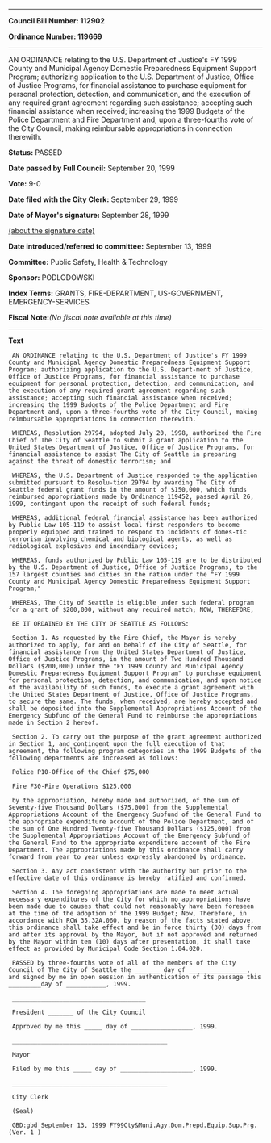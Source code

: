 

********

**Council Bill Number: 112902**
   
**Ordinance Number: 119669**
********

 AN ORDINANCE relating to the U.S. Department of Justice's FY 1999 County and Municipal Agency Domestic Preparedness Equipment Support Program; authorizing application to the U.S. Department of Justice, Office of Justice Programs, for financial assistance to purchase equipment for personal protection, detection, and communication, and the execution of any required grant agreement regarding such assistance; accepting such financial assistance when received; increasing the 1999 Budgets of the Police Department and Fire Department and, upon a three-fourths vote of the City Council, making reimbursable appropriations in connection therewith.

**Status:** PASSED
   
**Date passed by Full Council:** September 20, 1999
   
**Vote:** 9-0
   
**Date filed with the City Clerk:** September 29, 1999
   
**Date of Mayor's signature:** September 28, 1999
   
[(about the signature date)](/~public/approvaldate.htm)
   
   
   
**Date introduced/referred to committee:** September 13, 1999
   
**Committee:** Public Safety, Health & Technology
   
**Sponsor:** PODLODOWSKI
   
   
**Index Terms:** GRANTS, FIRE-DEPARTMENT, US-GOVERNMENT, EMERGENCY-SERVICES

**Fiscal Note:**_(No fiscal note available at this time)_

********

**Text**
   
```
 AN ORDINANCE relating to the U.S. Department of Justice's FY 1999 County and Municipal Agency Domestic Preparedness Equipment Support Program; authorizing application to the U.S. Depart-ment of Justice, Office of Justice Programs, for financial assistance to purchase equipment for personal protection, detection, and communication, and the execution of any required grant agreement regarding such assistance; accepting such financial assistance when received; increasing the 1999 Budgets of the Police Department and Fire Department and, upon a three-fourths vote of the City Council, making reimbursable appropriations in connection therewith.

 WHEREAS, Resolution 29794, adopted July 20, 1998, authorized the Fire Chief of The City of Seattle to submit a grant application to the United States Department of Justice, Office of Justice Programs, for financial assistance to assist The City of Seattle in preparing against the threat of domestic terrorism; and

 WHEREAS, the U.S. Department of Justice responded to the application submitted pursuant to Resolu-tion 29794 by awarding The City of Seattle federal grant funds in the amount of $150,000, which funds reimbursed appropriations made by Ordinance 119452, passed April 26, 1999, contingent upon the receipt of such federal funds;

 WHEREAS, additional federal financial assistance has been authorized by Public Law 105-119 to assist local first responders to become properly equipped and trained to respond to incidents of domes-tic terrorism involving chemical and biological agents, as well as radiological explosives and incendiary devices;

 WHEREAS, funds authorized by Public Law 105-119 are to be distributed by the U.S. Department of Justice, Office of Justice Programs, to the 157 largest counties and cities in the nation under the "FY 1999 County and Municipal Agency Domestic Preparedness Equipment Support Program;"

 WHEREAS, The City of Seattle is eligible under such federal program for a grant of $200,000, without any required match; NOW, THEREFORE,

 BE IT ORDAINED BY THE CITY OF SEATTLE AS FOLLOWS:

 Section 1. As requested by the Fire Chief, the Mayor is hereby authorized to apply, for and on behalf of The City of Seattle, for financial assistance from the United States Department of Justice, Office of Justice Programs, in the amount of Two Hundred Thousand Dollars ($200,000) under the "FY 1999 County and Municipal Agency Domestic Preparedness Equipment Support Program" to purchase equipment for personal protection, detection, and communication, and upon notice of the availability of such funds, to execute a grant agreement with the United States Department of Justice, Office of Justice Programs, to secure the same. The funds, when received, are hereby accepted and shall be deposited into the Supplemental Appropriations Account of the Emergency Subfund of the General Fund to reimburse the appropriations made in Section 2 hereof.

 Section 2. To carry out the purpose of the grant agreement authorized in Section 1, and contingent upon the full execution of that agreement, the following program categories in the 1999 Budgets of the following departments are increased as follows:

 Police P10-Office of the Chief $75,000

 Fire F30-Fire Operations $125,000

 by the appropriation, hereby made and authorized, of the sum of Seventy-five Thousand Dollars ($75,000) from the Supplemental Appropriations Account of the Emergency Subfund of the General Fund to the appropriate expenditure account of the Police Department, and of the sum of One Hundred Twenty-five Thousand Dollars ($125,000) from the Supplemental Appropriations Account of the Emergency Subfund of the General Fund to the appropriate expenditure account of the Fire Department. The appropriations made by this ordinance shall carry forward from year to year unless expressly abandoned by ordinance.

 Section 3. Any act consistent with the authority but prior to the effective date of this ordinance is hereby ratified and confirmed.

 Section 4. The foregoing appropriations are made to meet actual necessary expenditures of the City for which no appropriations have been made due to causes that could not reasonably have been foreseen at the time of the adoption of the 1999 Budget; Now, Therefore, in accordance with RCW 35.32A.060, by reason of the facts stated above, this ordinance shall take effect and be in force thirty (30) days from and after its approval by the Mayor, but if not approved and returned by the Mayor within ten (10) days after presentation, it shall take effect as provided by Municipal Code Section 1.04.020.

 PASSED by three-fourths vote of all of the members of the City Council of The City of Seattle the _______ day of ________________, and signed by me in open session in authentication of its passage this _________day of ___________, 1999.

 _____________________________________

 President _______ of the City Council

 Approved by me this _____ day of _________________, 1999.

 ___________________________________________

 Mayor

 Filed by me this _____ day of ____________________, 1999.

 ___________________________________________

 City Clerk

 (Seal)

 GBD:gbd September 13, 1999 FY99Cty&Muni.Agy.Dom.Prepd.Equip.Sup.Prg. (Ver. 1 )

```
